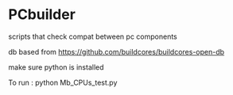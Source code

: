 # PCbuilder

scripts that check compat between pc components

db based from https://github.com/buildcores/buildcores-open-db

make sure python is installed

To run :
python Mb_CPUs_test.py  
